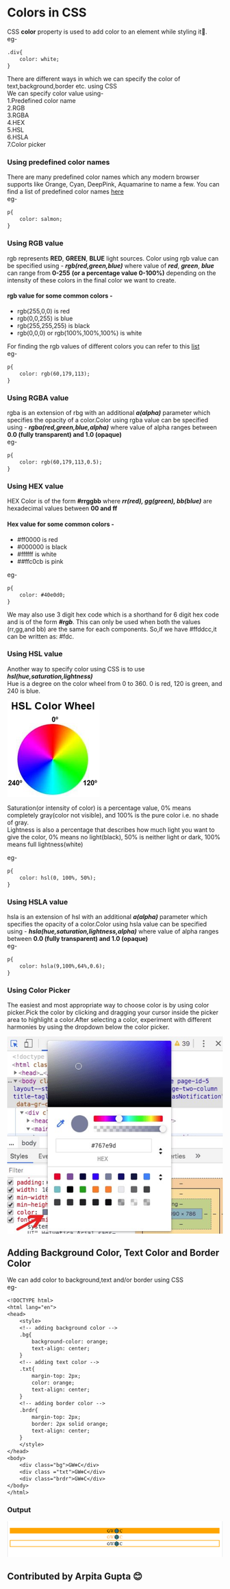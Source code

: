 # Colors in CSS  
CSS **color** property is used to add color to an element while styling it🎨.   
eg-
```
.div{
    color: white;
}
```
There are different ways in which we can specify the color of text,background,border etc. using CSS   
We can specify color value using-  
1.Predefined color name  
2.RGB  
3.RGBA  
4.HEX  
5.HSL  
6.HSLA  
7.Color picker
### Using predefined color names  
There are many predefined color names which any modern browser supports like Orange, Cyan, DeepPink, Aquamarine to name a few.
You can find a list of predefined color names [here](https://w3schools.sinsixx.com/css/css_colornames.asp.htm)  
eg-
```
p{
    color: salmon;
}
```
### Using RGB value  
rgb represents **RED**, **GREEN**, **BLUE** light sources. 
Color using rgb value can be specified using - ***rgb(red,green,blue)*** where value of ***red***, ***green***, ***blue*** can range from **0-255** **(or a percentage value 0-100%)** depending on the intensity of these colors in the final color we want to create.  
#### rgb value for some common colors -  
- rgb(255,0,0) is red  
- rgb(0,0,255) is blue  
- rgb(255,255,255) is black  
- rgb(0,0,0) or rgb(100%,100%,100%) is white  

For finding the rgb values of different colors you can refer to this [list](https://www.w3.org/wiki/CSS/Properties/color/keywords)  
eg-
```
p{
    color: rgb(60,179,113);
}
```  
### Using RGBA value  
rgba is an extension of rbg with an additional ***a(alpha)*** parameter which specifies the opacity of a color.Color using rgba value can be specified using - ***rgba(red,green,blue,alpha)*** where value of alpha ranges between **0.0 (fully transparent) and 1.0 (opaque)**  
eg-
```
p{
    color: rgb(60,179,113,0.5);
}
```  
### Using HEX value  
HEX Color is of the form **#rrggbb** where ***rr(red), gg(green), bb(blue)*** are hexadecimal values between **00 and ff**  
#### Hex value for some common colors -  
- #ff0000 is red  
- #000000 is black
- #ffffff is white  
- ##ffc0cb is pink  

eg-
```
p{
    color: #40e0d0;
}
```    
We may also use 3 digit hex code which is a shorthand for 6 digit hex code and is of the form ***#rgb***. This can only be used when both the values (rr,gg,and bb) are the same for each components. So,if we have #ffddcc,it can be written as: #fdc.  
### Using HSL value  
Another way to specify color using CSS is to use ***hsl(hue,saturation,lightness)***  
Hue is a degree on the color wheel from 0 to 360. 0 is red, 120 is green, and 240 is blue. 


![HSL Wheel](./HSLWheel.png)  

Saturation(or intensity of color) is a percentage value, 0% means completely gray(color not visible), and 100% is the pure color i.e. no shade of gray.  
Lightness is also a percentage that describes how much light you want to give the color, 0% means no light(black), 50% is neither light or dark, 100% means full lightness(white)  

eg-
```
p{
    color: hsl(0, 100%, 50%);
}
```    
### Using HSLA value 
hsla is an extension of hsl with an additional ***a(alpha)*** parameter which specifies the opacity of a color.Color using hsla value can be specified using - ***hsla(hue,saturation,lightness,alpha)*** where value of alpha ranges between **0.0 (fully transparent) and 1.0 (opaque)**  
eg-
```
p{
    color: hsla(9,100%,64%,0.6);
}
```  
### Using Color Picker  
The easiest and most appropriate way to choose color is by using color picker.Pick the color by clicking and dragging your cursor inside the picker area to highlight a color.After selecting a color, experiment with different harmonies by using the dropdown below the color picker.  

![Color Picker](./ColorPicker.jpg)  
## Adding Background Color, Text Color and Border Color  
We can add color to background,text and/or border using CSS  
eg-
```
<!DOCTYPE html>
<html lang="en">
<head>
    <style>
    <!-- adding background color -->
    .bg{
        background-color: orange;
        text-align: center;
    }
    <!-- adding text color -->
    .txt{
        margin-top: 2px;
        color: orange;
        text-align: center;
    }
    <!-- adding border color -->
    .brdr{
        margin-top: 2px;
        border: 2px solid orange;
        text-align: center;
    }
    </style>
</head>
<body>
    <div class="bg">GW❄️C</div>
    <div class ="txt">GW❄️C</div>
    <div class="brdr">GW❄️C</div>
</body>
</html>
```  
### Output  
![example](./Capture.PNG)  

## Contributed by Arpita Gupta 😊
